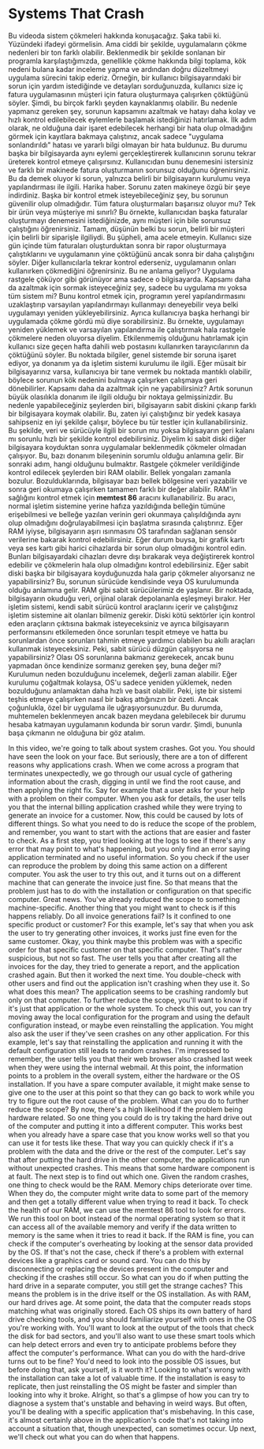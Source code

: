 # Systems That Crash

Bu videoda sistem çökmeleri hakkında konuşacağız. Şaka tabii ki. Yüzündeki ifadeyi görmelisin. Ama ciddi bir şekilde, uygulamaların çökme nedenleri bir ton farklı olabilir. Beklenmedik bir şekilde sonlanan bir programla karşılaştığımızda, genellikle çökme hakkında bilgi toplama, kök nedeni bulana kadar inceleme yapma ve ardından doğru düzeltmeyi uygulama sürecini takip ederiz. Örneğin, bir kullanıcı bilgisayarındaki bir sorun için yardım istediğinde ve detayları sorduğunuzda, kullanıcı size iç fatura uygulamasının müşteri için fatura oluşturmaya çalışırken çöktüğünü söyler. Şimdi, bu birçok farklı şeyden kaynaklanmış olabilir. Bu nedenle yapmanız gereken şey, sorunun kapsamını azaltmak ve hatayı daha kolay ve hızlı kontrol edilebilecek eylemlerle başlamak istediğinizi hatırlamak. İlk adım olarak, ne olduğuna dair işaret edebilecek herhangi bir hata olup olmadığını görmek için kayıtlara bakmaya çalıştınız, ancak sadece "uygulama sonlandırıldı" hatası ve yararlı bilgi olmayan bir hata buldunuz. Bu durumu başka bir bilgisayarda aynı eylemi gerçekleştirerek kullanıcının sorunu tekrar üreterek kontrol etmeye çalışırsınız. Kullanıcıdan bunu denemesini istersiniz ve farklı bir makinede fatura oluşturmanın sorunsuz olduğunu öğrenirsiniz. Bu da demek oluyor ki sorun, yalnızca belirli bir bilgisayarın kurulumu veya yapılandırması ile ilgili. Harika haber. Sorunu zaten makineye özgü bir şeye indirdiniz. Başka bir kontrol etmek isteyebileceğiniz şey, bu sorunun güvenilir olup olmadığıdır. Tüm fatura oluşturmaları başarısız oluyor mu? Tek bir ürün veya müşteriye mi sınırlı? Bu örnekte, kullanıcıdan başka faturalar oluşturmayı denemesini istediğinizde, aynı müşteri için bile sorunsuz çalıştığını öğrenirsiniz. Tamam, düşünün belki bu sorun, belirli bir müşteri için belirli bir siparişle ilgiliydi. Bu şüpheli, ama acele etmeyin. Kullanıcı size gün içinde tüm faturaları oluşturduktan sonra bir rapor oluşturmaya çalıştıklarını ve uygulamanın yine çöktüğünü ancak sonra bir daha çalıştığını söyler. Diğer kullanıcılarla tekrar kontrol ederseniz, uygulamanın onları kullanırken çökmediğini öğrenirsiniz. Bu ne anlama geliyor? Uygulama rastgele çöküyor gibi görünüyor ama sadece o bilgisayarda. Kapsamı daha da azaltmak için sormak isteyeceğiniz şey, sadece bu uygulama mı yoksa tüm sistem mi? Bunu kontrol etmek için, programın yerel yapılandırmasını uzaklaştırıp varsayılan yapılandırmayı kullanmayı deneyebilir veya belki uygulamayı yeniden yükleyebilirsiniz. Ayrıca kullanıcıya başka herhangi bir uygulamada çökme gördü mü diye sorabilirsiniz. Bu örnekte, uygulamayı yeniden yüklemek ve varsayılan yapılandırma ile çalıştırmak hala rastgele çökmelere neden oluyorsa diyelim. Etkilenmemiş olduğunu hatırlamak için kullanıcı size geçen hafta dahili web postasını kullanırken tarayıcılarının da çöktüğünü söyler. Bu noktada bilgiler, genel sistemde bir soruna işaret ediyor, ya donanım ya da işletim sistemi kurulumu ile ilgili. Eğer müsait bir bilgisayarınız varsa, kullanıcıya bir tane vermek bu noktada mantıklı olabilir, böylece sorunun kök nedenini bulmaya çalışırken çalışmaya geri dönebilirler. Kapsamı daha da azaltmak için ne yapabilirsiniz? Artık sorunun büyük olasılıkla donanım ile ilgili olduğu bir noktaya gelmişsinizdir. Bu nedenle yapabileceğiniz şeylerden biri, bilgisayarın sabit diskini çıkarıp farklı bir bilgisayara koymak olabilir. Bu, zaten iyi çalıştığınız bir yedek kasaya sahipseniz en iyi şekilde çalışır, böylece bu tür testler için kullanabilirsiniz. Bu şekilde, veri ve sürücüyle ilgili bir sorun mu yoksa bilgisayarın geri kalanı mı sorunlu hızlı bir şekilde kontrol edebilirsiniz. Diyelim ki sabit diski diğer bilgisayara koyduktan sonra uygulamalar beklenmedik çökmeler olmadan çalışıyor. Bu, bazı donanım bileşeninin sorumlu olduğu anlamına gelir. Bir sonraki adım, hangi olduğunu bulmaktır. Rastgele çökmeler verildiğinde kontrol edilecek şeylerden biri RAM olabilir. Bellek yongaları zamanla bozulur. Bozulduklarında, bilgisayar bazı bellek bölgesine veri yazabilir ve sonra geri okumaya çalışırken tamamen farklı bir değer alabilir. RAM'in sağlığını kontrol etmek için **memtest 86** aracını kullanabiliriz. Bu aracı, normal işletim sistemine yerine hafıza yazıldığında belleğin tümüne erişebilmesi ve belleğe yazılan verinin geri okunmaya çalışıldığında aynı olup olmadığını doğrulayabilmesi için başlatma sırasında çalıştırırız. Eğer RAM iyiyse, bilgisayarın aşırı ısınmasını OS tarafından sağlanan sensör verilerine bakarak kontrol edebilirsiniz. Eğer durum buysa, bir grafik kartı veya ses kartı gibi harici cihazlarda bir sorun olup olmadığını kontrol edin. Bunları bilgisayardaki cihazları devre dışı bırakarak veya değiştirerek kontrol edebilir ve çökmelerin hala olup olmadığını kontrol edebilirsiniz. Eğer sabit diski başka bir bilgisayara koyduğunuzda hala garip çökmeler alıyorsanız ne yapabilirsiniz? Bu, sorunun sürücüde kendisinde veya OS kurulumunda olduğu anlamına gelir. RAM gibi sabit sürücülerimiz de yaşlanır. Bir noktada, bilgisayarın okuduğu veri, orijinal olarak depolananla eşleşmeyi bırakır. Her işletim sistemi, kendi sabit sürücü kontrol araçlarını içerir ve çalıştığınız işletim sistemine ait olanları bilmeniz gerekir. Diski kötü sektörler için kontrol eden araçların çıktısına bakmak isteyeceksiniz ve ayrıca bilgisayarın performansını etkilemeden önce sorunları tespit etmeye ve hatta bu sorunlardan önce sorunları tahmin etmeye yardımcı olabilen bu akıllı araçları kullanmak isteyeceksiniz. Peki, sabit sürücü düzgün çalışıyorsa ne yapabilirsiniz? Olası OS sorunlarına bakmanız gerekecek, ancak bunu yapmadan önce kendinize sormanız gereken şey, buna değer mi? Kurulumun neden bozulduğunu incelemek, değerli zaman alabilir. Eğer kurulumu çoğaltmak kolaysa, OS'u sadece yeniden yüklemek, neden bozulduğunu anlamaktan daha hızlı ve basit olabilir. Peki, işte bir sistemi teşhis etmeye çalışırken nasıl bir bakış attığınızın bir özeti. Ancak çoğunlukla, özel bir uygulama ile uğraşıyorsunuzdur. Bu durumda, muhtemelen beklenmeyen ancak bazen meydana gelebilecek bir durumu hesaba katmayan uygulamanın kodunda bir sorun vardır. Şimdi, bununla başa çıkmanın ne olduğuna bir göz atalım.

In this video, we're going to talk about system crashes. Got you. You should have seen the look on your face. But seriously, there are a ton of different reasons why applications crash. When we come across a program that terminates unexpectedly, we go through our usual cycle of gathering information about the crash, digging in until we find the root cause, and then applying the right fix. Say for example that a user asks for your help with a problem on their computer. When you ask for details, the user tells you that the internal billing application crashed while they were trying to generate an invoice for a customer. Now, this could be caused by lots of different things. So what you need to do is reduce the scope of the problem, and remember, you want to start with the actions that are easier and faster to check. As a first step, you tried looking at the logs to see if there's any error that may point to what's happening, but you only find an error saying application terminated and no useful information. So you check if the user can reproduce the problem by doing this same action on a different computer. You ask the user to try this out, and it turns out on a different machine that can generate the invoice just fine. So that means that the problem just has to do with the installation or configuration on that specific computer. Great news. You've already reduced the scope to something machine-specific. Another thing that you might want to check is if this happens reliably. Do all invoice generations fail? Is it confined to one specific product or customer? For this example, let's say that when you ask the user to try generating other invoices, it works just fine even for the same customer. Okay, you think maybe this problem was with a specific order for that specific customer on that specific computer. That's rather suspicious, but not so fast. The user tells you that after creating all the invoices for the day, they tried to generate a report, and the application crashed again. But then it worked the next time. You double-check with other users and find out the application isn't crashing when they use it. So what does this mean? The application seems to be crashing randomly but only on that computer. To further reduce the scope, you'll want to know if it's just that application or the whole system. To check this out, you can try moving away the local configuration for the program and using the default configuration instead, or maybe even reinstalling the application. You might also ask the user if they've seen crashes on any other application. For this example, let's say that reinstalling the application and running it with the default configuration still leads to random crashes. I'm impressed to remember, the user tells you that their web browser also crashed last week when they were using the internal webmail. At this point, the information points to a problem in the overall system, either the hardware or the OS installation. If you have a spare computer available, it might make sense to give one to the user at this point so that they can go back to work while you try to figure out the root cause of the problem. What can you do to further reduce the scope? By now, there's a high likelihood if the problem being hardware related. So one thing you could do is try taking the hard drive out of the computer and putting it into a different computer. This works best when you already have a spare case that you know works well so that you can use it for tests like these. That way you can quickly check if it's a problem with the data and the drive or the rest of the computer. Let's say that after putting the hard drive in the other computer, the applications run without unexpected crashes. This means that some hardware component is at fault. The next step is to find out which one. Given the random crashes, one thing to check would be the RAM. Memory chips deteriorate over time. When they do, the computer might write data to some part of the memory and then get a totally different value when trying to read it back. To check the health of our RAM, we can use the memtest 86 tool to look for errors. We run this tool on boot instead of the normal operating system so that it can access all of the available memory and verify if the data written to memory is the same when it tries to read it back. If the RAM is fine, you can check if the computer's overheating by looking at the sensor data provided by the OS. If that's not the case, check if there's a problem with external devices like a graphics card or sound card. You can do this by disconnecting or replacing the devices present in the computer and checking if the crashes still occur. So what can you do if when putting the hard drive in a separate computer, you still get the strange caches? This means the problem is in the drive itself or the OS installation. As with RAM, our hard drives age. At some point, the data that the computer reads stops matching what was originally stored. Each OS ships its own battery of hard drive checking tools, and you should familiarize yourself with ones in the OS you're working with. You'll want to look at the output of the tools that check the disk for bad sectors, and you'll also want to use these smart tools which can help detect errors and even try to anticipate problems before they affect the computer's performance. What can you do with the hard-drive turns out to be fine? You'd need to look into the possible OS issues, but before doing that, ask yourself, is it worth it? Looking to what's wrong with the installation can take a lot of valuable time. If the installation is easy to replicate, then just reinstalling the OS might be faster and simpler than looking into why it broke. Alright, so that's a glimpse of how you can try to diagnose a system that's unstable and behaving in weird ways. But often, you'll be dealing with a specific application that's misbehaving. In this case, it's almost certainly above in the application's code that's not taking into account a situation that, though unexpected, can sometimes occur. Up next, we'll check out what you can do when that happens.